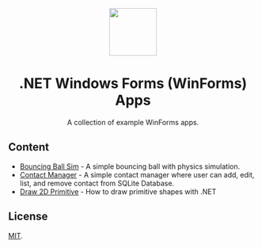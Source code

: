 <div align="center">

<img src="https://upload.wikimedia.org/wikipedia/commons/7/7d/Microsoft_.NET_logo.svg" width="96px">

# .NET Windows Forms (WinForms) Apps

A collection of example WinForms apps.

</div>

## Content

- [Bouncing Ball Sim](/src/bouncing-ball/) - A simple bouncing ball with physics simulation.
- [Contact Manager](/src/contact-manager/) - A simple contact manager where user can add, edit, list, and remove contact from SQLite Database.
- [Draw 2D Primitive](/src/draw-2d-primitive/) - How to draw primitive shapes with .NET

## License

[MIT](./LICENSE).
